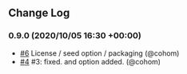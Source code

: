 ## Change Log

### 0.9.0 (2020/10/05 16:30 +00:00)
- [#6](https://github.com/taktpixel/marblingpy/pull/6) License / seed option / packaging (@cohom)
- [#4](https://github.com/taktpixel/marblingpy/pull/4) #3: fixed.  and  option added. (@cohom)